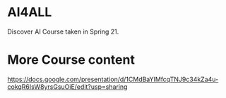 # AI4ALL
Discover AI Course taken in Spring 21.

# More Course content
https://docs.google.com/presentation/d/1CMdBaYIMfcqTNJ9c34kZa4u-cokqR6IsW8yrsGsuOiE/edit?usp=sharing
